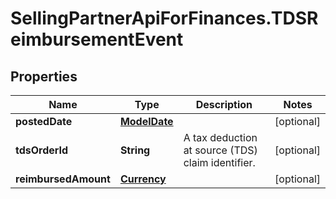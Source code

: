# SellingPartnerApiForFinances.TDSReimbursementEvent

## Properties
Name | Type | Description | Notes
------------ | ------------- | ------------- | -------------
**postedDate** | [**ModelDate**](ModelDate.md) |  | [optional] 
**tdsOrderId** | **String** | A tax deduction at source (TDS) claim identifier. | [optional] 
**reimbursedAmount** | [**Currency**](Currency.md) |  | [optional] 
